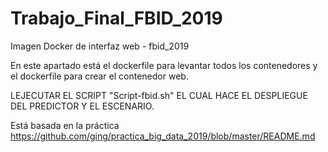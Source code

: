 # Trabajo_Final_FBID_2019
Imagen Docker de interfaz web - fbid_2019

En este apartado está el dockerfile para levantar todos los contenedores y el dockerfile para crear el contenedor web.

LEJECUTAR EL SCRIPT "Script-fbid.sh" EL CUAL HACE EL DESPLIEGUE DEL PREDICTOR Y EL ESCENARIO.

Está basada en la práctica https://github.com/ging/practica_big_data_2019/blob/master/README.md
